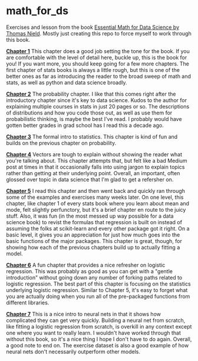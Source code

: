 # math_for_ds
Exercises and lesson from the book [Essential Math for Data Science by Thomas Nield](https://www.oreilly.com/library/view/essential-math-for/9781098102920/). Mostly just creating this repo to force myself to work through this book.

**[Chapter 1](https://github.com/jacobpstein/math_for_ds/blob/main/Chapter1.ipynb)**
This chapter does a good job setting the tone for the book. If you are comfortable with the level of detail here, buckle up, this is the book for you! If you want more, you should keep going for a few more chapters. The first chapter of stats books is always a little rough, but this is one of the better ones as far as introducing the reader to the broad sweep of math and stats, as well as python and data science broadly.

**[Chapter 2](https://github.com/jacobpstein/math_for_ds/blob/main/Chapter2.ipynb)**
The probability chapter. I like that this comes right after the introductory chapter since it's key to data science. Kudos to the author for explaining multiple courses in stats in just 20 pages or so. The descriptions of distributions and how you code those out, as well as use them for probabilistic thinking, is maybe the best I've read. I probably would have gotten better grades in grad school has I read this a decade ago.

**[Chapter 3](https://github.com/jacobpstein/math_for_ds/blob/main/Chapter3.ipynb)**
The formal intro to statistics. This chapter is kind of fun and builds on the previous chapter on probability. 

**[Chapter 4](https://github.com/jacobpstein/math_for_ds/blob/main/Chapter4.ipynb)**
Vectors are tough to explain without showing the reader what you're talking about. This chapter attempts that, but felt like a bad Medium post at times in that it occasionally falls into using jargon to explain topics rather than getting at their underlying point. Overall, an important, often glossed over topic in data science that I'm glad to get a refersher on.

**[Chapter 5](https://github.com/jacobpstein/math_for_ds/blob/main/Chapter5.ipynb)**
I read this chapter and then went back and quickly ran through some of the examples and exercises many weeks later. On one level, this chapter, like chapter 1 of every stats book where you learn about mean and mode, felt slightly perfunctory, but it's a brief chapter en route to the juicy stuff. Also, it was fun (in the most messed up way possible for a data science book) to revist the formulas that regression is built on instead of assuming the folks at scikit-learn and every other package got it right. On a basic level, it gives you an appreciation for just how much goes into the basic functions of the major packages. This chapter is great, though, for showing how each of the previous chapters build up to actually fitting a model. 

**[Chapter 6](https://github.com/jacobpstein/math_for_ds/blob/main/Chapter6.ipynb)**
A fun chapter that provides a nice refresher on logistic regression. This was probably as good as you can get with a "gentle introduction" without going down any number of forking paths related to logistic regression. The best part of this chapter is focusing on the statistics underlying logistic regression. Similar to Chapter 5, it's easy to forget what you are actually doing when you run all of the pre-packaged functions from different libraries.

**[Chapter 7](https://github.com/jacobpstein/math_for_ds/blob/main/Chapter7.ipynb)**
This is a nice intro to neural nets in that it shows how complicated they can get very quickly. Building a neural net from scratch, like fitting a logistic regression from scratch, is overkill in any context except one where you want to really learn. I wouldn't have worked through that without this book, so it's a nice thing I hope I don't have to do again. Overall, a good note to end on. The exercise dataset is also a good example of how neural nets don't necessarily outperform other models.
